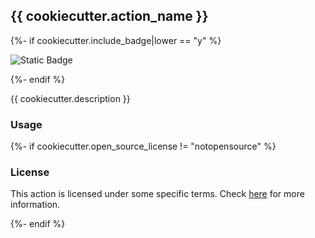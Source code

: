 ## {{ cookiecutter.action_name }}

{%- if cookiecutter.include_badge|lower == "y" %}

<img alt="Static Badge" src="https://img.shields.io/badge/{{ cookiecutter.action_name }}-white?logo=github-actions&label=GitHub%20Action&labelColor=white&color=0064D7">

{%- endif %}

{{ cookiecutter.description }}

### Usage
<!-- use code-blocks to indicate how others can use the action -->

{%- if cookiecutter.open_source_license != "notopensource" %}

### License
This action is licensed under some specific terms. Check [here](LICENSE) for more information.

{%- endif %}
